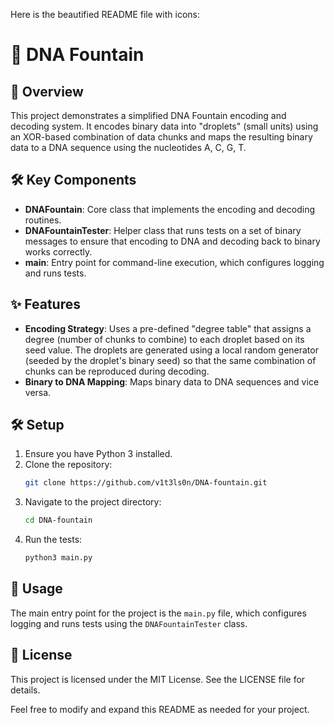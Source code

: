 Here is the beautified README file with icons:

# 🧬 DNA Fountain

## 📖 Overview
This project demonstrates a simplified DNA Fountain encoding and decoding system. It encodes binary data into "droplets" (small units) using an XOR-based combination of data chunks and maps the resulting binary data to a DNA sequence using the nucleotides A, C, G, T.

## 🛠️ Key Components
- **DNAFountain**: Core class that implements the encoding and decoding routines.
- **DNAFountainTester**: Helper class that runs tests on a set of binary messages to ensure that encoding to DNA and decoding back to binary works correctly.
- **main**: Entry point for command-line execution, which configures logging and runs tests.

## ✨ Features
- **Encoding Strategy**: Uses a pre-defined "degree table" that assigns a degree (number of chunks to combine) to each droplet based on its seed value. The droplets are generated using a local random generator (seeded by the droplet's binary seed) so that the same combination of chunks can be reproduced during decoding.
- **Binary to DNA Mapping**: Maps binary data to DNA sequences and vice versa.

## 🛠️ Setup
1. Ensure you have Python 3 installed.
2. Clone the repository:
   ```sh
   git clone https://github.com/v1t3ls0n/DNA-fountain.git
   ```
3. Navigate to the project directory:
   ```sh
   cd DNA-fountain
   ```
4. Run the tests:
   ```sh
   python3 main.py
   ```

## 🚀 Usage
The main entry point for the project is the `main.py` file, which configures logging and runs tests using the `DNAFountainTester` class.

## 📜 License
This project is licensed under the MIT License. See the LICENSE file for details.

Feel free to modify and expand this README as needed for your project.